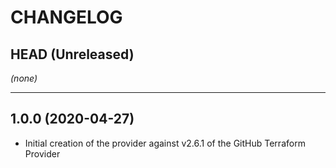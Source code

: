 CHANGELOG
=========

## HEAD (Unreleased)
_(none)_

---

## 1.0.0 (2020-04-27)
* Initial creation of the provider against v2.6.1 of the GitHub Terraform Provider
